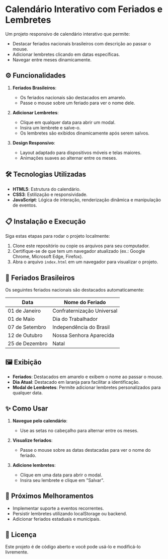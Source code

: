 
 # Calendário Interativo com Feriados e Lembretes

Um projeto responsivo de calendário interativo que permite:
- Destacar feriados nacionais brasileiros com descrição ao passar o mouse.
- Adicionar lembretes clicando em datas específicas.
- Navegar entre meses dinamicamente.

## ⚙️ Funcionalidades

1. **Feriados Brasileiros**:
   - Os feriados nacionais são destacados em amarelo.
   - Passe o mouse sobre um feriado para ver o nome dele.

2. **Adicionar Lembretes**:
   - Clique em qualquer data para abrir um modal.
   - Insira um lembrete e salve-o.
   - Os lembretes são exibidos dinamicamente após serem salvos.

3. **Design Responsivo**:
   - Layout adaptado para dispositivos móveis e telas maiores.
   - Animações suaves ao alternar entre os meses.

## 🛠️ Tecnologias Utilizadas

- **HTML5**: Estrutura do calendário.
- **CSS3**: Estilização e responsividade.
- **JavaScript**: Lógica de interação, renderização dinâmica e manipulação de eventos.

## 📋 Instalação e Execução

Siga estas etapas para rodar o projeto localmente:

1. Clone este repositório ou copie os arquivos para seu computador.
2. Certifique-se de que tem um navegador atualizado (ex.: Google Chrome, Microsoft Edge, Firefox).
3. Abra o arquivo `index.html` em um navegador para visualizar o projeto.

## 📆 Feriados Brasileiros

Os seguintes feriados nacionais são destacados automaticamente:

| Data       | Nome do Feriado                     |
|------------|-------------------------------------|
| 01 de Janeiro | Confraternização Universal         |
| 01 de Maio    | Dia do Trabalhador                |
| 07 de Setembro| Independência do Brasil           |
| 12 de Outubro | Nossa Senhora Aparecida           |
| 25 de Dezembro| Natal                             |

## 🖼️ Exibição

- **Feriados**: Destacados em amarelo e exibem o nome ao passar o mouse.
- **Dia Atual**: Destacado em laranja para facilitar a identificação.
- **Modal de Lembretes**: Permite adicionar lembretes personalizados para qualquer data.

## ✨ Como Usar

1. **Navegue pelo calendário**:
   - Use as setas no cabeçalho para alternar entre os meses.

2. **Visualize feriados**:
   - Passe o mouse sobre as datas destacadas para ver o nome do feriado.

3. **Adicione lembretes**:
   - Clique em uma data para abrir o modal.
   - Insira seu lembrete e clique em "Salvar".

## 🔧 Próximos Melhoramentos

- Implementar suporte a eventos recorrentes.
- Persistir lembretes utilizando localStorage ou backend.
- Adicionar feriados estaduais e municipais.

## 📝 Licença

Este projeto é de código aberto e você pode usá-lo e modificá-lo livremente.

